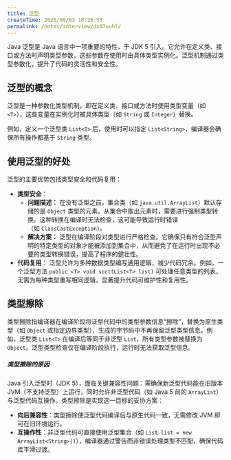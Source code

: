 ```yaml
---
title: 泛型
createTime: 2025/09/03 18:26:53
permalink: /notes/interview/dz07uuhl/
---
```

Java 泛型是 Java 语言中一项重要的特性，于 JDK 5 引入。它允许在定义类、接口或方法时声明类型参数，这些参数在使用时由具体类型实例化。泛型机制通过类型参数化，提升了代码的灵活性和安全性。

## 泛型的概念

泛型是一种参数化类型机制，即在定义类、接口或方法时使用类型变量（如 `<T>`），这些变量在实例化时被具体类型（如 `String` 或 `Integer`）替换。

例如，定义一个泛型类 `List<T>` 后，使用时可以指定 `List<String>`，编译器会确保所有操作都基于 `String` 类型。

## 使用泛型的好处

泛型的主要优势包括类型安全和代码复用：

- **类型安全**：
	- **问题描述：** 在没有泛型之前，集合类（如 `java.util.ArrayList`）默认存储的是 `Object` 类型的元素。从集合中取出元素时，需要进行强制类型转换。这种转换在编译时无法检查，这可能导致运行时错误（如 `ClassCastException`）。
	- **解决方案：** 泛型在编译阶段对类型进行严格检查。它确保只有符合泛型声明的特定类型的对象才能被添加到集合中，从而避免了在运行时出现不必要的类型转换错误，提高了程序的健壮性。
- **代码复用**：
	泛型允许为多种数据类型编写通用逻辑，减少代码冗余。例如，一个泛型方法 `public <T> void sort(List<T> list)` 可处理任意类型的列表，无需为每种类型重写相同逻辑，显著提升代码可维护性和复用性。

## 类型擦除

类型擦除指编译器在编译阶段将泛型代码中的类型参数信息“擦除”，替换为原生类型（如 `Object` 或指定边界类型），生成的字节码中不再保留泛型类型信息。例如，泛型类 `List<T>` 在编译后等同于非泛型 `List`，所有类型参数被替换为 `Object`。泛型类型检查仅在编译阶段执行，运行时无法获取泛型信息。

##### 类型擦除的原因

Java 引入泛型时（JDK 5），面临关键兼容性问题：需确保新泛型代码能在旧版本 JVM（不支持泛型）上运行，同时允许非泛型代码（如 Java 5 前的 `ArrayList`）与泛型代码互操作。类型擦除是实现这一目标的妥协方案：

- **向后兼容性**：类型擦除使泛型代码编译后与原生代码一致，无需修改 JVM 即可在旧环境运行。
- **互操作性**：非泛型代码可直接使用泛型集合（如 `List list = new ArrayList<String>()`），编译器通过警告而非错误处理类型不匹配，确保代码库平滑过渡。

